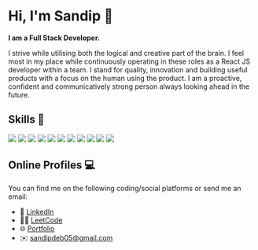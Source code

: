 # Hi, I'm Sandip 👋

<strong>I am a Full Stack Developer.</strong>

I strive while utilising both the logical and creative part of the brain. I feel most in my place while continuously operating in these roles as a React JS developer within a team. I stand for quality, innovation and building useful products with a focus on the human using the product. I am a proactive, confident and communicatively strong person always looking ahead in the future.

## Skills 🎯
![](https://img.shields.io/badge/JavaScript-yellow)
![](https://img.shields.io/badge/React-%230269A4)
![](https://img.shields.io/badge/Redux-%23593d88)
![](https://img.shields.io/badge/React%20Router-F44250)
![](https://img.shields.io/badge/Tanstack%20Query-FB2C36)
![](https://img.shields.io/badge/Next-%23111111)
![](https://img.shields.io/badge/Git-orange)
![](https://img.shields.io/badge/Node-417E38)
![](https://img.shields.io/badge/Express-F0F1F3)
![](https://img.shields.io/badge/MongoDB-00ED64)
![](https://img.shields.io/badge/MySQL-3E6E93)

## Online Profiles 💻
You can find me on the following coding/social platforms or send me an email:
* 👔 [LinkedIn](https://www.linkedin.com/in/sandip-deb-8b76b2157/)
* 👨‍💻 [LeetCode](https://leetcode.com/Sandip_Deb/)
* 🌐 [Portfolio](https://sandipdeb.vercel.app/)
* ✉️ [sandipdeb05@gmail.com](mailto:sandipdeb05@gmail.com)

